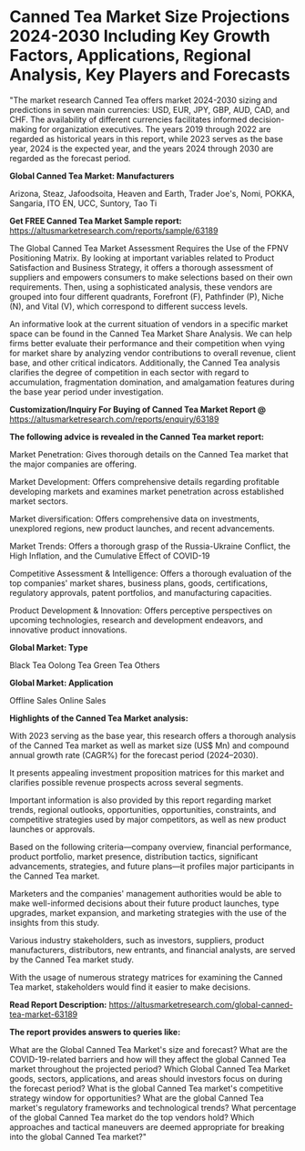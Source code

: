 <h1>Canned Tea Market Size Projections 2024-2030 Including Key Growth Factors, Applications, Regional Analysis, Key Players and Forecasts </h1>

"The market research Canned Tea offers market 2024-2030 sizing and predictions in seven main currencies: USD, EUR, JPY, GBP, AUD, CAD, and CHF. The availability of different currencies facilitates informed decision-making for organization executives. The years 2019 through 2022 are regarded as historical years in this report, while 2023 serves as the base year, 2024 is the expected year, and the years 2024 through 2030 are regarded as the forecast period.

<b>Global Canned Tea Market: Manufacturers</b>

Arizona, Steaz, Jafoodsoita, Heaven and Earth, Trader Joe's, Nomi, POKKA, Sangaria, ITO EN, UCC, Suntory, Tao Ti

<b>Get FREE Canned Tea Market Sample report:</b> <a href="https://altusmarketresearch.com/reports/sample/63189">https://altusmarketresearch.com/reports/sample/63189</a>

The Global Canned Tea Market Assessment Requires the Use of the FPNV Positioning Matrix. By looking at important variables related to Product Satisfaction and Business Strategy, it offers a thorough assessment of suppliers and empowers consumers to make selections based on their own requirements. Then, using a sophisticated analysis, these vendors are grouped into four different quadrants, Forefront (F), Pathfinder (P), Niche (N), and Vital (V), which correspond to different success levels.

An informative look at the current situation of vendors in a specific market space can be found in the Canned Tea Market Share Analysis. We can help firms better evaluate their performance and their competition when vying for market share by analyzing vendor contributions to overall revenue, client base, and other critical indicators. Additionally, the Canned Tea analysis clarifies the degree of competition in each sector with regard to accumulation, fragmentation domination, and amalgamation features during the base year period under investigation.

<b>Customization/Inquiry For Buying of Canned Tea Market Report @</b> <a href="https://altusmarketresearch.com/reports/enquiry/63189">https://altusmarketresearch.com/reports/enquiry/63189</a>

<b>The following advice is revealed in the Canned Tea market report:</b>

Market Penetration: Gives thorough details on the Canned Tea market that the major companies are offering.

Market Development: Offers comprehensive details regarding profitable developing markets and examines market penetration across established market sectors.

Market diversification: Offers comprehensive data on investments, unexplored regions, new product launches, and recent advancements.

Market Trends: Offers a thorough grasp of the Russia-Ukraine Conflict, the High Inflation, and the Cumulative Effect of COVID-19

Competitive Assessment & Intelligence: Offers a thorough evaluation of the top companies' market shares, business plans, goods, certifications, regulatory approvals, patent portfolios, and manufacturing capacities.

Product Development & Innovation: Offers perceptive perspectives on upcoming technologies, research and development endeavors, and innovative product innovations.

<b>Global Market: Type</b>

Black Tea
Oolong Tea
Green Tea
Others

<b>Global Market: Application</b>

Offline Sales
Online Sales


<b>Highlights of the Canned Tea Market analysis:</b>

With 2023 serving as the base year, this research offers a thorough analysis of the Canned Tea market as well as market size (US$ Mn) and compound annual growth rate (CAGR%) for the forecast period (2024–2030).

It presents appealing investment proposition matrices for this market and clarifies possible revenue prospects across several segments.

Important information is also provided by this report regarding market trends, regional outlooks, opportunities, opportunities, constraints, and competitive strategies used by major competitors, as well as new product launches or approvals.

Based on the following criteria—company overview, financial performance, product portfolio, market presence, distribution tactics, significant advancements, strategies, and future plans—it profiles major participants in the Canned Tea market.

Marketers and the companies' management authorities would be able to make well-informed decisions about their future product launches, type upgrades, market expansion, and marketing strategies with the use of the insights from this study.

Various industry stakeholders, such as investors, suppliers, product manufacturers, distributors, new entrants, and financial analysts, are served by the Canned Tea market study.

With the usage of numerous strategy matrices for examining the Canned Tea market, stakeholders would find it easier to make decisions.

<b>Read Report Description:</b> <a href="https://altusmarketresearch.com/global-canned-tea-market-63189">https://altusmarketresearch.com/global-canned-tea-market-63189</a>

<b>The report provides answers to queries like:</b>

What are the Global Canned Tea Market's size and forecast?
What are the COVID-19-related barriers and how will they affect the global Canned Tea market throughout the projected period?
Which Global Canned Tea Market goods, sectors, applications, and areas should investors focus on during the forecast period?
What is the global Canned Tea market's competitive strategy window for opportunities?
What are the global Canned Tea market's regulatory frameworks and technological trends?
What percentage of the global Canned Tea market do the top vendors hold?
Which approaches and tactical maneuvers are deemed appropriate for breaking into the global Canned Tea market?"
